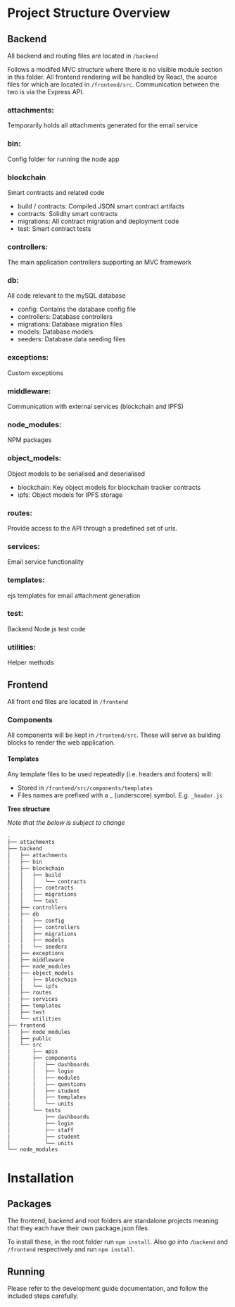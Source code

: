 # Project Structure Overview

## Backend

All backend and routing files are located in `/backend`

Follows a modifed MVC structure where there is no visible module section in this folder. All frontend rendering will be handled by React, the source files for which are located in `/frontend/src`. Communication between the two is via the Express API.

### attachments:
Temporarily holds all attachments generated for the email service
### bin:
Config folder for running the node app
### blockchain
Smart contracts and related code
 - build / contracts: Compiled JSON smart contract artifacts
 - contracts: Solidity smart contracts
 - migrations: All contract migration and deployment code
 - test: Smart contract tests
### controllers: 
The main application controllers supporting an MVC framework
### db: 
All code relevant to the mySQL database
 - config: Contains the database config file
 - controllers: Database controllers
 - migrations: Database migration files
 - models: Database models
 - seeders: Database data seeding files
### exceptions: 
Custom exceptions
### middleware: 
Communication with external services (blockchain and IPFS)
### node_modules: 
NPM packages
### object_models: 
Object models to be serialised and deserialised
 - blockchain: Key object models for blockchain tracker contracts
 - ipfs: Object models for IPFS storage
### routes: 
Provide access to the API through a predefined set of urls.
### services: 
Email service functionality
### templates: 
ejs templates for email attachment generation
### test: 
Backend Node.js test code
### utilities: 
Helper methods


## Frontend

All front end files are located in `/frontend`

### Components

All components will be kept in `/frontend/src`. These will serve as building blocks to render the web application.

#### Templates

Any template files to be used repeatedly (i.e. headers and footers) will:
 - Stored in `/frontend/src/components/templates`
 - Files names are prefixed with a _ (underscore) symbol. E.g. `_header.js`


 
**Tree structure**

*Note that the below is subject to change*

```bash
.
├── attachments
├── backend
│   ├── attachments
│   ├── bin
│   ├── blockchain
│   │   ├── build
│   │   │   └── contracts
│   │   ├── contracts
│   │   ├── migrations
│   │   └── test
│   ├── controllers
│   ├── db
│   │   ├── config
│   │   ├── controllers
│   │   ├── migrations
│   │   ├── models
│   │   └── seeders
│   ├── exceptions
│   ├── middleware
│   ├── node_modules
│   ├── object_models
│   │   ├── blockchain
│   │   └── ipfs
│   ├── routes
│   ├── services
│   ├── templates
│   ├── test
│   └── utilities
├── frontend
│   ├── node_modules
│   ├── public
│   └── src
│       ├── apis
│       ├── components
│       │   ├── dashboards
│       │   ├── login
│       │   ├── modules
│       │   ├── questions
│       │   ├── student
│       │   ├── templates
│       │   └── units
│       └── tests
│           ├── dashboards
│           ├── login
│           ├── staff
│           ├── student
│           └── units
└── node_modules
```


# Installation

## Packages

The frontend, backend and root folders are standalone projects meaning that they each have their own package.json files. 

To install these, in the root folder run `npm install`. Also go into `/backend` and `/frontend` respectively and run `npm install`.

## Running

Please refer to the development guide documentation, and follow the included steps carefully.
